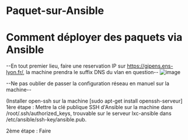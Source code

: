 # Paquet-sur-Ansible
# Comment déployer des paquets via Ansible 

--En tout premier lieu, faire une reservation IP sur https://gipens.ens-lyon.fr/, la machine prendra le suffix DNS du vlan en question--
![image](https://github.com/BilobiloIT/Paquet-sur-Ansible/assets/118860544/2cbcd1cf-3df3-4d01-b906-8f5efe4f982d)


--Ne pas oublier de passer la configuration réseau en manuel sur la machine--


(Installer open-ssh sur la machine [sudo apt-get install openssh-serveur]
1ère étape : Mettre la clé publique SSH d'Ansible sur la machine dans /root/.ssh/authorized_keys, trouvable sur le serveur lxc-ansible dans /etc/ansible/ssh-key/ansible.pub.


2ème étape : Faire
